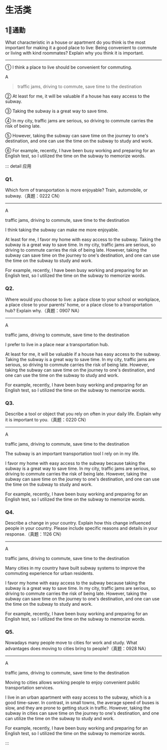# 生活类

## 1⃣️通勤

What characteristic in a house or apartment do you think is the most important for making it a good place to live: Being convenient to commute or living with kind roommates? Explain why you think it is important.

---

① I think a place to live should be convenient for commuting.

A

> traffic jams, driving to commute, save time to the destination

② At least for me, it will be valuable if a house has easy access to the subway.

③ Taking the subway is a great way to save time.

④ In my city, traffic jams are serious, so driving to commute carries the risk of being late.

⑤ However, taking the subway can save time on the journey to one's destination, and one can use the time on the subway to study and work.

⑥ For example, recently, I have been busy working and preparing for an English test, so I utilized the time on the subway to memorize words.

::: detail 应用

### Q1. 

Which form of transportation is more enjoyable? Train, automobile, or subway.（真题：0222  CN）

---

A

traffic jams, driving to commute, save time to the destination

I think taking the subway can make me more enjoyable.

At least for me, I favor my home with easy access to the subway. Taking the subway is a great way to save time. In my city, traffic jams are serious, so driving to commute carries the risk of being late. However, taking the subway can save time on the journey to one's destination, and one can use the time on the subway to study and work.

For example, recently, I have been busy working and preparing for an English test, so I utilized the time on the subway to memorize words.

### Q2.

Where would you choose to live: a place close to your school or workplace, a place close to your parents’ home, or a place close to a transportation hub? Explain why.（真题：0907  NA）

---

A

traffic jams, driving to commute, save time to the destination

I prefer to live in a place near a transportation hub.

At least for me, it will be valuable if a house has easy access to the subway. Taking the subway is a great way to save time. In my city, traffic jams are serious, so driving to commute carries the risk of being late. However, taking the subway can save time on the journey to one's destination, and one can use the time on the subway to study and work.

For example, recently, I have been busy working and preparing for an English test, so I utilized the time on the subway to memorize words.

### Q3.

Describe a tool or object that you rely on often in your daily life. Explain why it is important to you.（真题：0220 CN）

---

A

traffic jams, driving to commute, save time to the destination

The subway is an important transportation tool I rely on in my life. 

I favor my home with easy access to the subway because taking the subway is a great way to save time. In my city, traffic jams are serious, so driving to commute carries the risk of being late. However, taking the subway can save time on the journey to one's destination, and one can use the time on the subway to study and work. 

For example, recently, I have been busy working and preparing for an English test, so I utilized the time on the subway to memorize words.

### Q4.

Describe a change in your country. Explain how this change influenced people in your country. Please include specific reasons and details in your response.（真题：1126 CN） 

---

A

traffic jams, driving to commute, save time to the destination

Many cities in my country have built subway systems to improve the commuting experience for urban residents.

I favor my home with easy access to the subway because taking the subway is a great way to save time. In my city, traffic jams are serious, so driving to commute carries the risk of being late. However, taking the subway can save time on the journey to one's destination, and one can use the time on the subway to study and work. 

For example, recently, I have been busy working and preparing for an English test, so I utilized the time on the subway to memorize words.

### Q5.

Nowadays many people move to cities for work and study. What advantages does moving to cities bring to people?（真题：0928 NA） 

---

A

traffic jams, driving to commute, save time to the destination

Moving to cities allows working people to enjoy convenient public transportation services. 

I live in an urban apartment with easy access to the subway, which is a good time-saver. In contrast, in small towns, the average speed of buses is slow, and they are prone to getting stuck in traffic. However, taking the subway in cities can save time on the journey to one's destination, and one can utilize the time on the subway to study and work.

For example, recently, I have been busy working and preparing for an English test, so I utilized the time on the subway to memorize words.

:::
